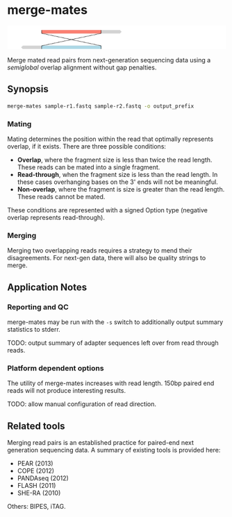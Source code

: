 # merge-mates

![overlap with read-through](doc/readthru.png)

Merge mated read pairs from next-generation sequencing data using
a _semiglobal_ overlap alignment without gap penalties.

## Synopsis

```bash
merge-mates sample-r1.fastq sample-r2.fastq -o output_prefix
```

### Mating

Mating determines the position within the read that optimally represents
overlap, if it exists. There are three possible conditions:

* **Overlap**, where the fragment size is less than twice the read length.
  These reads can be mated into a single fragment.
* **Read-through**, when the fragment size is less than the read length.
  In these cases overhanging bases on the 3' ends will not be meaningful.
* **Non-overlap**, where the fragment is size is greater than the read
  length. These reads cannot be mated. 

These conditions are represented with a signed Option type (negative
overlap represents read-through).

### Merging

Merging two overlapping reads requires a strategy to mend their
disagreements. For next-gen data, there will also be quality strings to
merge.

## Application Notes

### Reporting and QC

merge-mates may be run with the `-s` switch to additionally output summary
statistics to stderr.

TODO: output summary of adapter sequences left over from read through
reads.

### Platform dependent options

The utility of merge-mates increases with read length. 150bp paired end
reads will not produce interesting results.

TODO: allow manual configuration of read direction.

## Related tools

Merging read pairs is an established practice for paired-end next
generation sequencing data. A summary of existing tools is provided here:

* PEAR (2013)
* COPE (2012)
* PANDAseq (2012)
* FLASH (2011)
* SHE-RA (2010)

Others: BIPES, iTAG.
